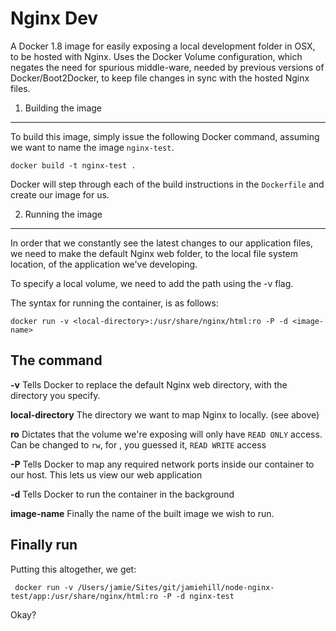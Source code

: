 Nginx Dev
=========

A Docker 1.8 image for easily exposing a local development folder in OSX, to be hosted with Nginx.  Uses the Docker Volume configuration, which negates the need for spurious middle-ware, needed by previous versions of Docker/Boot2Docker, to keep file changes in sync with the hosted Nginx files.

1. Building the image
---------------------

To build this image, simply issue the following Docker command, assuming we want to name the image `nginx-test`.

    docker build -t nginx-test .
    
Docker will step through each of the build instructions in the `Dockerfile` and create our image for us.

2. Running the image
--------------------
    
In order that we constantly see the latest changes to our application files, we need to make the default Nginx web folder, to the local file system location, of the application we've developing.

To specify a local volume, we need to add the path using the -v flag.

The syntax for running the container, is as follows:

    docker run -v <local-directory>:/usr/share/nginx/html:ro -P -d <image-name>

The command
-----------

**-v** Tells Docker to replace the default Nginx web directory, with the directory you specify.

**local-directory** The directory we want to map Nginx to locally.  (see above)

**ro** Dictates that the volume we're exposing will only have `READ ONLY` access.  Can be changed to `rw`, for , you guessed it, `READ WRITE` access

**-P** Tells Docker to map any required network ports inside our container to our host. This lets us view our web application

**-d** Tells Docker to run the container in the background

**image-name** Finally the name of the built image we wish to run.

Finally run
-----------


Putting this altogether, we get:


     docker run -v /Users/jamie/Sites/git/jamiehill/node-nginx-test/app:/usr/share/nginx/html:ro -P -d nginx-test
    
    
    

    
Okay?